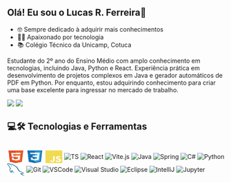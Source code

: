## Olá! Eu sou o Lucas R. Ferreira👋

- 🤓 Sempre dedicado à adquirir mais conhecimentos
- 👨‍💻 Apaixonado por tecnologia
- 📚 Colégio Técnico da Unicamp, Cotuca

Estudante do 2º ano do Ensino Médio com amplo conhecimento em tecnologias, incluindo 
Java, Python e React. Experiência prática em desenvolvimento de projetos complexos em Java 
e gerador automáticos de PDF em Python. Por enquanto, estou adquirindo conhecimento para criar 
uma base excelente para ingressar no mercado de trabalho.

<div> 
  <a href = "mailto:lucasrafa0190@gmail.com"><img src="https://img.shields.io/badge/-Gmail-%23333?style=for-the-badge&logo=gmail&logoColor=white" target="_blank"></a>
  <a href="https://www.linkedin.com/in/lucas-rafael-ferreira-153a092a4/" target="_blank"><img src="https://img.shields.io/badge/-LinkedIn-%230077B5?style=for-the-badge&logo=linkedin&logoColor=white" target="_blank"></a> 
  
</div>

## 💻🛠 Tecnologias e Ferramentas

<div style="display: inline_block"><br>
  <img align="center" alt="HTML" height="30" width="40" src="https://raw.githubusercontent.com/devicons/devicon/master/icons/html5/html5-original.svg">
  <img align="center" alt="CSS" height="30" width="40" src="https://raw.githubusercontent.com/devicons/devicon/master/icons/css3/css3-original.svg">
  <img align="center" alt="JS" height="30" width="40" src="https://raw.githubusercontent.com/devicons/devicon/master/icons/javascript/javascript-plain.svg">
  <img align="center" alt="TS" height="30" width="40" src="https://cdn.worldvectorlogo.com/logos/typescript.svg">
  <img align="center" alt="React" height="30" width="40" src="https://cdn.worldvectorlogo.com/logos/react-2.svg">
  <img align="center" alt="Vite.js" height="30" width="40" src="https://cdn.worldvectorlogo.com/logos/vitejs.svg">
  <img align="center" alt="Java" height="30" width="40" src="https://cdn.worldvectorlogo.com/logos/java-14.svg">
  <img align="center" alt="Spring" height="30" width="40" src="https://cdn.worldvectorlogo.com/logos/spring-3.svg">
  <img align="center" alt="C#" height="30" width="40" src="https://cdn.worldvectorlogo.com/logos/c--4.svg">
  <img align="center" alt="Python" height="30" width="40" src="https://www.svgrepo.com/show/452091/python.svg">
  <img align="center" alt="MySQL" height="30" width="40" src="https://raw.githubusercontent.com/devicons/devicon/master/icons/mysql/mysql-original.svg">
  <img align="center" alt="Git" height="30" width="40" src="https://cdn.worldvectorlogo.com/logos/git-icon.svg">
  <img align="center" alt="VSCode" height="30" width="40" src="https://cdn.worldvectorlogo.com/logos/visual-studio-code-1.svg">
  <img align="center" alt="Visual Studio" height="30" width="40" src="https://www.svgrepo.com/show/354520/visual-studio.svg">
  <img align="center" alt="Eclipse" height="30" width="40" src="https://www.svgrepo.com/show/353685/eclipse-icon.svg">
  <img align="center" alt="IntelliJ" height="30" width="40" src="https://www.svgrepo.com/show/353906/intellij-idea.svg">
  <img align="center" alt="Jupyter" height="30" width="40" src="https://www.svgrepo.com/show/353949/jupyter.svg">
</div>
  
 
